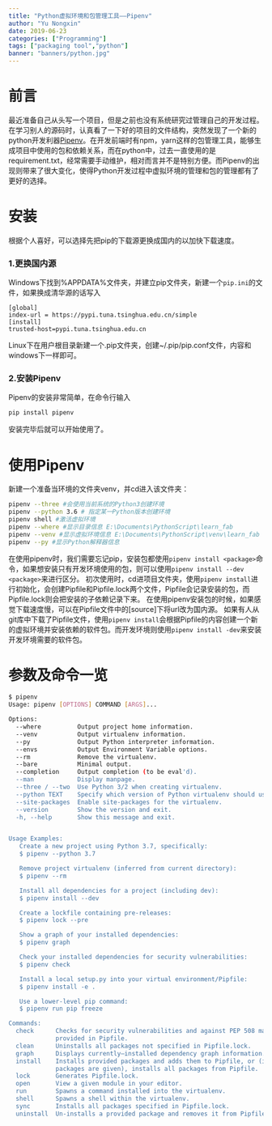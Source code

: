 ```yaml
---
title: "Python虚拟环境和包管理工具——Pipenv"
author: "Yu Nongxin"
date: 2019-06-23
categories: ["Programming"]
tags: ["packaging tool","python"]
banner: "banners/python.jpg"
---
```


# 前言
最近准备自己从头写一个项目，但是之前也没有系统研究过管理自己的开发过程。在学习别人的源码时，认真看了一下好的项目的文件结构，突然发现了一个新的python开发利器[Pipenv](https://pypi.org/project/pipenv/)。在开发前端时有npm，yarn这样的包管理工具，能够生成项目中使用的包和依赖关系，而在python中，过去一直使用的是requirement.txt，经常需要手动维护，相对而言并不是特别方便。而Pipenv的出现则带来了很大变化，使得Python开发过程中虚拟环境的管理和包的管理都有了更好的选择。

# 安装
根据个人喜好，可以选择先把pip的下载源更换成国内的以加快下载速度。
### 1.更换国内源
Windows下找到%APPDATA%文件夹，并建立pip文件夹，新建一个```pip.ini```的文件，如果换成清华源的话写入
```
[global]
index-url = https://pypi.tuna.tsinghua.edu.cn/simple
[install]
trusted-host=pypi.tuna.tsinghua.edu.cn
```

Linux下在用户根目录新建一个.pip文件夹，创建~/.pip/pip.conf文件，内容和windows下一样即可。

### 2.安装Pipenv
Pipenv的安装非常简单，在命令行输入
```bash
pip install pipenv
```
安装完毕后就可以开始使用了。

# 使用Pipenv
新建一个准备当环境的文件夹venv，并cd进入该文件夹：

```bash
pipenv --three #会使用当前系统的Python3创建环境
pipenv --python 3.6 # 指定某一Python版本创建环境
pipenv shell #激活虚拟环境
pipenv --where #显示目录信息 E:\Documents\PythonScript\learn_fab
pipenv --venv #显示虚拟环境信息 E:\Documents\PythonScript\venv\learn_fab
pipenv --py #显示Python解释器信息
```

在使用pipenv时，我们需要忘记pip，安装包都使用```pipenv install <package>```命令，如果想安装只有开发环境使用的包，则可以使用```pipenv install --dev <package>```来进行区分。
初次使用时，cd进项目文件夹，使用```pipenv install```进行初始化，会创建Pipfile和Pipfile.lock两个文件，Pipfile会记录安装的包，而Pipfile.lock则会把安装的子依赖记录下来。
在使用pipenv安装包的时候，如果感觉下载速度慢，可以在Pipfile文件中的[source]下将url改为国内源。
如果有人从git库中下载了Pipfile文件，使用```pipenv install```会根据Pipfile的内容创建一个新的虚拟环境并安装依赖的软件包。而开发环境则使用```pipenv install -dev```来安装开发环境需要的软件包。

# 参数及命令一览

```bash
$ pipenv
Usage: pipenv [OPTIONS] COMMAND [ARGS]...

Options:
  --where          Output project home information.
  --venv           Output virtualenv information.
  --py             Output Python interpreter information.
  --envs           Output Environment Variable options.
  --rm             Remove the virtualenv.
  --bare           Minimal output.
  --completion     Output completion (to be eval'd).
  --man            Display manpage.
  --three / --two  Use Python 3/2 when creating virtualenv.
  --python TEXT    Specify which version of Python virtualenv should use.
  --site-packages  Enable site-packages for the virtualenv.
  --version        Show the version and exit.
  -h, --help       Show this message and exit.


Usage Examples:
   Create a new project using Python 3.7, specifically:
   $ pipenv --python 3.7

   Remove project virtualenv (inferred from current directory):
   $ pipenv --rm

   Install all dependencies for a project (including dev):
   $ pipenv install --dev

   Create a lockfile containing pre-releases:
   $ pipenv lock --pre

   Show a graph of your installed dependencies:
   $ pipenv graph

   Check your installed dependencies for security vulnerabilities:
   $ pipenv check

   Install a local setup.py into your virtual environment/Pipfile:
   $ pipenv install -e .

   Use a lower-level pip command:
   $ pipenv run pip freeze

Commands:
  check      Checks for security vulnerabilities and against PEP 508 markers
             provided in Pipfile.
  clean      Uninstalls all packages not specified in Pipfile.lock.
  graph      Displays currently–installed dependency graph information.
  install    Installs provided packages and adds them to Pipfile, or (if no
             packages are given), installs all packages from Pipfile.
  lock       Generates Pipfile.lock.
  open       View a given module in your editor.
  run        Spawns a command installed into the virtualenv.
  shell      Spawns a shell within the virtualenv.
  sync       Installs all packages specified in Pipfile.lock.
  uninstall  Un-installs a provided package and removes it from Pipfile.
```
